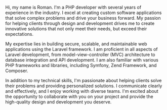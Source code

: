 
Hi, my name is Roman. I'm a PHP developer with several years of experience in the industry. I excel at creating custom software applications that solve complex problems and drive your business forward. My passion for helping clients through design and development drives me to create innovative solutions that not only meet their needs, but exceed their expectations.

My expertise lies in building secure, scalable, and maintainable web applications using the Laravel framework. I am proficient in all aspects of Laravel development, from model-view-controller (MVC) architecture to database integration and API development. I am also familiar with various PHP frameworks and libraries, including Symfony, Zend Framework, and Composer.

In addition to my technical skills, I'm passionate about helping clients solve their problems and providing personalized solutions. I communicate clearly and effectively, and I enjoy working with diverse teams. I'm excited about the opportunity to collaborate with you on your project and provide the high-quality design and development you deserve.

